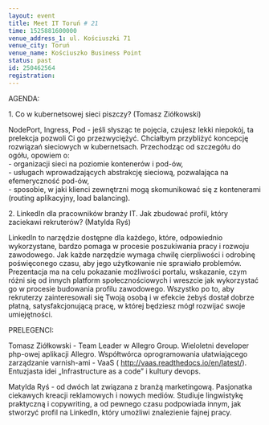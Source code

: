 ```yaml
---
layout: event
title: Meet IT Toruń # 21
time: 1525881600000
venue_address_1: ul. Kościuszki 71
venue_city: Toruń
venue_name: Kościuszko Business Point
status: past
id: 250462564
registration: 
---
```


<p>AGENDA:</p>
<p>1. Co w kubernetsowej sieci piszczy? (Tomasz Ziółkowski)</p>
<p>NodePort, Ingress, Pod - jeśli słysząc te pojęcia, czujesz lekki niepokój, ta prelekcja pozwoli Ci go przezwyciężyć. Chciałbym przybliżyć koncepcję rozwiązań sieciowych w kubernetsach. Przechodząc od szczegółu do ogółu, opowiem o:
  <br/>- organizacji sieci na poziomie kontenerów i pod-ów,
  <br/>- usługach wprowadzających abstrakcję sieciową, pozwalająca na efemeryczność pod-ów,
  <br/>- sposobie, w jaki klienci zewnętrzni mogą skomunikować się z kontenerami (routing aplikacyjny, load balancing).</p>
<p>2. LinkedIn dla pracowników branży IT. Jak zbudować profil, który zaciekawi rekruterów? (Matylda Ryś)</p>
<p>LinkedIn to narzędzie dostępne dla każdego, które, odpowiednio wykorzystane, bardzo pomaga w procesie poszukiwania pracy i rozwoju zawodowego. Jak każde narzędzie wymaga chwilę cierpliwości i odrobinę poświęconego czasu, aby jego użytkowanie nie sprawiało
  problemów. Prezentacja ma na celu pokazanie możliwości portalu, wskazanie, czym różni się od innych platform społecznościowych i wreszcie jak wykorzystać go w procesie budowania profilu zawodowego. Wszystko po to, aby rekruterzy zainteresowali się Twoją
  osobą i w efekcie żebyś dostał dobrze płatną, satysfakcjonującą pracę, w której będziesz mógł rozwijać swoje umiejętności.</p>
<p>PRELEGENCI:</p>
<p>Tomasz Ziółkowski - Team Leader w Allegro Group. Wieloletni developer php-owej aplikacji Allegro. Współtwórca oprogramowania ułatwiającego zarządzanie varnish-ami - VaaS (
  <a href="http://vaas.readthedocs.io/en/latest/" class="linkified">http://vaas.readthedocs.io/en/latest/</a>). Entuzjasta idei „Infrastructure as a code” i kultury devops.</p>
<p>Matylda Ryś - od dwóch lat związana z branżą marketingową. Pasjonatka ciekawych kreacji reklamowych i nowych mediów. Studiuje lingwistykę praktyczną i copywriting, a od pewnego czasu podpowiada innym, jak stworzyć profil na LinkedIn, który umożliwi znalezienie
  fajnej pracy.</p>
